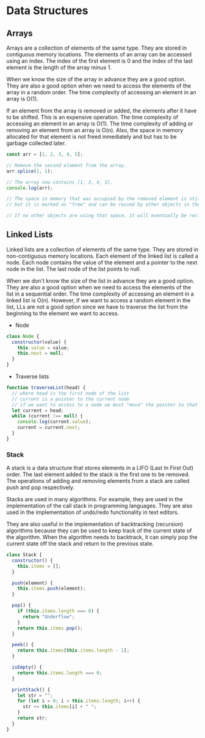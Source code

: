 # Data Structures

## Arrays
Arrays are a collection of elements of the same type. They are stored in contiguous memory locations. The elements of an array can be accessed using an index. The index of the first element is 0 and the index of the last element is the length of the array minus 1.

When we know the size of the array in advance they are a good option. They are also a good option when we need to access the elements of the array in a random order. The time complexity of accessing an element in an array is O(1).

If an element from the array is removed or added, the elements after it have to be shifted. This is an expensive operation. The time complexity of accessing an element in an array is O(1). The time complexity of adding or removing an element from an array is O(n). Also, the space in memory allocated for that element is not freed inmediately and but has to be garbage collected later.

```javascript
const arr = [1, 2, 3, 4, 5];

// Remove the second element from the array.
arr.splice(1, 1);

// The array now contains [1, 3, 4, 5].
console.log(arr);

// The space in memory that was occupied by the removed element is still allocated,
// but it is marked as "free" and can be reused by other objects in the program.

// If no other objects are using that space, it will eventually be reclaimed by the garbage collector.
```

## Linked Lists
Linked lists are a collection of elements of the same type. They are stored in non-contiguous memory locations. Each element of the linked list is called a node. Each node contains the value of the element and a pointer to the next node in the list. The last node of the list points to null.

When we don't know the size of the list in advance they are a good option. They are also a good option when we need to access the elements of the list in a sequential order. The time complexity of accessing an element in a linked list is O(n). However, if we want to access a random element in the list, LLs are not a good option since we have to traverse the list from the beginning to the element we want to access.

- Node

```javascript
class Node {
  constructor(value) {
    this.value = value;
    this.next = null;
  }
}
```

- Traverse lists

```javascript
function traverseList(head) {
  // where head is the first node of the list
  // current is a pointer to the current node
  // if we want to access to a node we must "move" the pointer to that node and change its value
  let current = head;
  while (current !== null) {
    console.log(current.value);
    current = current.next;
  }
}
```

### Stack
A stack is a data structure that stores elements in a LIFO (Last In First Out) order. The last element added to the stack is the first one to be removed. The operations of adding and removing elements from a stack are called push and pop respectively.

Stacks are used in many algorithms. For example, they are used in the implementation of the call stack in programming languages. They are also used in the implementation of undo/redo functionality in text editors. 

They are also useful in the implementation of backtracking (recursion) algorithms because they can be used to keep track of the current state of the algorithm. When the algorithm needs to backtrack, it can simply pop the current state off the stack and return to the previous state.

```javascript
class Stack {
  constructor() {
    this.items = [];
  }

  push(element) {
    this.items.push(element);
  }

  pop() {
    if (this.items.length === 0) {
      return "Underflow";
    }
    return this.items.pop();
  }

  peek() {
    return this.items[this.items.length - 1];
  }

  isEmpty() {
    return this.items.length === 0;
  }

  printStack() {
    let str = "";
    for (let i = 0; i < this.items.length; i++) {
      str += this.items[i] + " ";
    }
    return str;
  }
}
```
